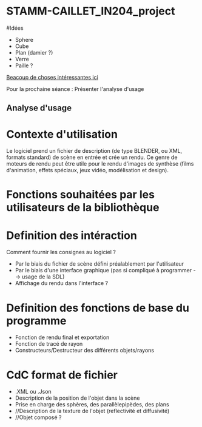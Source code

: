 # STAMM-CAILLET_IN204_project

#Idées 
* Sphere 
* Cube
* Plan (damier ?)
* Verre
* Paille ?

[Beacoup de choses intéressantes ici](https://www.scratchapixel.com/lessons/3d-basic-rendering/introduction-to-ray-tracing)

Pour la prochaine séance : Présenter l'analyse d'usage

## Analyse d'usage
# Contexte d'utilisation
Le logiciel prend un fichier de description (de type BLENDER, ou XML, formats standard) de scène en entrée et crée un rendu.
Ce genre de moteurs de rendu peut être utile pour le rendu d'images de synthèse (films d'animation, effets spéciaux, jeux vidéo, modélisation  et design).

# Fonctions souhaitées par les utilisateurs de la bibliothèque


# Definition des intéraction
Comment fournir les consignes au logiciel ?
* Par le biais du fichier de scène défini préalablement par l'utilisateur
* Par le biais d'une interface graphique (pas si compliqué à programmer --> usage de la SDL)
* Affichage du rendu dans l'interface ?

# Definition des fonctions de base du programme
* Fonction de rendu final et exportation
* Fonction de tracé de rayon 
* Constructeurs/Destructeur des différents objets/rayons

# CdC format de fichier
* .XML ou .Json
* Description de la position de l'objet dans la scène
* Prise en charge des sphères, des parallèlepipèdes, des plans
* //Description de la texture de l'objet (reflectivité et diffusivité)
* //Objet composé ?
